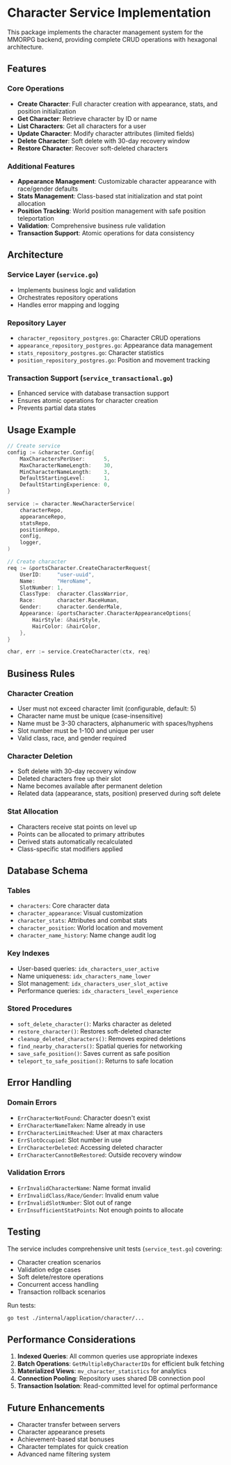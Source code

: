 # Character Service Implementation

This package implements the character management system for the MMORPG backend, providing complete CRUD operations with hexagonal architecture.

## Features

### Core Operations
- **Create Character**: Full character creation with appearance, stats, and position initialization
- **Get Character**: Retrieve character by ID or name
- **List Characters**: Get all characters for a user
- **Update Character**: Modify character attributes (limited fields)
- **Delete Character**: Soft delete with 30-day recovery window
- **Restore Character**: Recover soft-deleted characters

### Additional Features
- **Appearance Management**: Customizable character appearance with race/gender defaults
- **Stats Management**: Class-based stat initialization and stat point allocation
- **Position Tracking**: World position management with safe position teleportation
- **Validation**: Comprehensive business rule validation
- **Transaction Support**: Atomic operations for data consistency

## Architecture

### Service Layer (`service.go`)
- Implements business logic and validation
- Orchestrates repository operations
- Handles error mapping and logging

### Repository Layer
- `character_repository_postgres.go`: Character CRUD operations
- `appearance_repository_postgres.go`: Appearance data management
- `stats_repository_postgres.go`: Character statistics
- `position_repository_postgres.go`: Position and movement tracking

### Transaction Support (`service_transactional.go`)
- Enhanced service with database transaction support
- Ensures atomic operations for character creation
- Prevents partial data states

## Usage Example

```go
// Create service
config := &character.Config{
    MaxCharactersPerUser:      5,
    MaxCharacterNameLength:    30,
    MinCharacterNameLength:    3,
    DefaultStartingLevel:      1,
    DefaultStartingExperience: 0,
}

service := character.NewCharacterService(
    characterRepo,
    appearanceRepo,
    statsRepo,
    positionRepo,
    config,
    logger,
)

// Create character
req := &portsCharacter.CreateCharacterRequest{
    UserID:     "user-uuid",
    Name:       "HeroName",
    SlotNumber: 1,
    ClassType:  character.ClassWarrior,
    Race:       character.RaceHuman,
    Gender:     character.GenderMale,
    Appearance: &portsCharacter.CharacterAppearanceOptions{
        HairStyle: &hairStyle,
        HairColor: &hairColor,
    },
}

char, err := service.CreateCharacter(ctx, req)
```

## Business Rules

### Character Creation
- User must not exceed character limit (configurable, default: 5)
- Character name must be unique (case-insensitive)
- Name must be 3-30 characters, alphanumeric with spaces/hyphens
- Slot number must be 1-100 and unique per user
- Valid class, race, and gender required

### Character Deletion
- Soft delete with 30-day recovery window
- Deleted characters free up their slot
- Name becomes available after permanent deletion
- Related data (appearance, stats, position) preserved during soft delete

### Stat Allocation
- Characters receive stat points on level up
- Points can be allocated to primary attributes
- Derived stats automatically recalculated
- Class-specific stat modifiers applied

## Database Schema

### Tables
- `characters`: Core character data
- `character_appearance`: Visual customization
- `character_stats`: Attributes and combat stats
- `character_position`: World location and movement
- `character_name_history`: Name change audit log

### Key Indexes
- User-based queries: `idx_characters_user_active`
- Name uniqueness: `idx_characters_name_lower`
- Slot management: `idx_characters_user_slot_active`
- Performance queries: `idx_characters_level_experience`

### Stored Procedures
- `soft_delete_character()`: Marks character as deleted
- `restore_character()`: Restores soft-deleted character
- `cleanup_deleted_characters()`: Removes expired deletions
- `find_nearby_characters()`: Spatial queries for networking
- `save_safe_position()`: Saves current as safe position
- `teleport_to_safe_position()`: Returns to safe location

## Error Handling

### Domain Errors
- `ErrCharacterNotFound`: Character doesn't exist
- `ErrCharacterNameTaken`: Name already in use
- `ErrCharacterLimitReached`: User at max characters
- `ErrSlotOccupied`: Slot number in use
- `ErrCharacterDeleted`: Accessing deleted character
- `ErrCharacterCannotBeRestored`: Outside recovery window

### Validation Errors
- `ErrInvalidCharacterName`: Name format invalid
- `ErrInvalidClass/Race/Gender`: Invalid enum value
- `ErrInvalidSlotNumber`: Slot out of range
- `ErrInsufficientStatPoints`: Not enough points to allocate

## Testing

The service includes comprehensive unit tests (`service_test.go`) covering:
- Character creation scenarios
- Validation edge cases
- Soft delete/restore operations
- Concurrent access handling
- Transaction rollback scenarios

Run tests:
```bash
go test ./internal/application/character/...
```

## Performance Considerations

1. **Indexed Queries**: All common queries use appropriate indexes
2. **Batch Operations**: `GetMultipleByCharacterIDs` for efficient bulk fetching
3. **Materialized Views**: `mv_character_statistics` for analytics
4. **Connection Pooling**: Repository uses shared DB connection pool
5. **Transaction Isolation**: Read-committed level for optimal performance

## Future Enhancements

- Character transfer between servers
- Character appearance presets
- Achievement-based stat bonuses
- Character templates for quick creation
- Advanced name filtering system